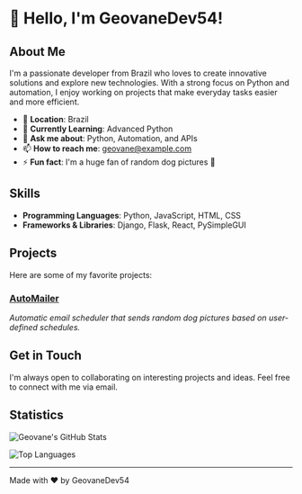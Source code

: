 # 👋 Hello, I'm GeovaneDev54!

## About Me
I'm a passionate developer from Brazil who loves to create innovative solutions and explore new technologies. With a strong focus on Python and automation, I enjoy working on projects that make everyday tasks easier and more efficient.

- 📍 **Location**: Brazil
- 🌱 **Currently Learning**: Advanced Python
- 💬 **Ask me about**: Python, Automation, and APIs
- 📫 **How to reach me**: [geovane@example.com](mailto:geovane@example.com)
- ⚡ **Fun fact**: I'm a huge fan of random dog pictures 🐶

## Skills
- **Programming Languages**: Python, JavaScript, HTML, CSS
- **Frameworks & Libraries**: Django, Flask, React, PySimpleGUI

## Projects
Here are some of my favorite projects:

### [AutoMailer](https://github.com/GeovaneDev54/AutoMailer)
_Automatic email scheduler that sends random dog pictures based on user-defined schedules._

## Get in Touch
I'm always open to collaborating on interesting projects and ideas. Feel free to connect with me via email.

## Statistics
![Geovane's GitHub Stats](https://github-readme-stats.vercel.app/api?username=GeovaneDev54&show_icons=true&theme=radical)

![Top Languages](https://github-readme-stats.vercel.app/api/top-langs/?username=GeovaneDev54&layout=compact&theme=radical)

---

Made with ❤️ by GeovaneDev54
